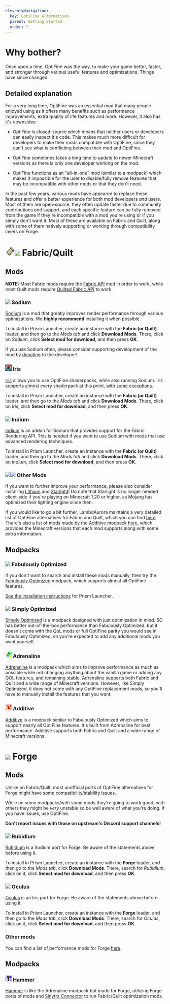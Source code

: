 ```yaml
---
eleventyNavigation:
  key: OptiFine Alternatives
  parent: Getting Started
  order: 7
---
```


# Why bother?

Once upon a time, OptiFine was *the* way, to make your game better, faster, and stronger through various useful features and optimizations. Things have since changed.

## Detailed explanation

For a very long time, OptiFine was an essential mod that many people enjoyed using as it offers many benefits such as performance improvements, extra quality of life features and more. However, it also has it's downsides:

- OptiFine is closed-source which means that neither users or developers can easily inspect it's code. This makes much more difficult for developers to make their mods compatible with OptiFine, since they can't see what is conflicting between their mod and OptiFine.

- OptiFine sometimes takes a long time to update to newer Minecraft versions as there is only one developer working on the mod.

- OptiFine functions as an "all-in-one" mod (similar to a modpack) which makes it impossible for the user to disable/fully remove features that may be incompatible with other mods or that they don't need.

In the past few years, various mods have appeared to replace these features and offer a better experience for both mod developers *and* users. Most of them are open-source, they often update faster due to community contributions and support, and each specific feature can be fully removed from the game if they're incompatible with a mod you're using or if you simply don't want it. Most of these are available on Fabric and Quilt, along with some of them natively supporting or working through compatibility layers on Forge.

# <img src="https://raw.githubusercontent.com/FabricMC/community/main/media/unascribed/png/fabric.png" height="30"><img src="https://raw.githubusercontent.com/QuiltMC/art/master/brand/svg/quilt_logo_dark.svg" height="30"> Fabric/Quilt

## Mods

**NOTE:** Most Fabric mods require the [Fabric API](https://modrinth.com/mod/fabric-api) mod in order to work, while most Quilt mods require [Quilted Fabric API](https://modrinth.com/mod/qsl) to work.

### <img src="https://cdn.modrinth.com/data/AANobbMI/icon.png" height="20"> Sodium

[Sodium](https://modrinth.com/mod/sodium) is a mod that greatly improves render performance through various optimizations. We **highly recommend** installing it when possible.

To install in Prism Launcher, create an instance with the **Fabric (or Quilt)** loader, and then go to the *Mods tab* and click **Download Mods**. There, click on *Sodium*, click **Select mod for download**, and then press **OK**.

If you use Sodium often, please consider supporting development of the mod by [donating](https://jellysquid.me/donate) to the developer!

### <img src="https://raw.githubusercontent.com/IrisShaders/Iris/trunk/src/main/resources/assets/iris/iris-logo.png" height="20"> Iris

[Iris](https://irisshaders.net/) allows you to use OptiFine shaderpacks, while also running Sodium. Iris supports almost every shaderpack at this point, [with some exceptions](https://github.com/IrisShaders/Iris/blob/trunk/docs/supportedshaders.md#shaders-that-do-not-work-on-iris).

To install in Prism Launcher, create an instance with the **Fabric (or Quilt)** loader, and then go to the *Mods tab* and click **Download Mods**. There, click on *Iris*, click **Select mod for download**, and then press **OK**.

### <img src="https://cdn.modrinth.com/data/Orvt0mRa/icon.png" height="20"> Indium

[Indium](https://modrinth.com/mod/indium) is an addon for Sodium that provides support for the Fabric Rendering API. This is needed if you want to use Sodium with mods that use advanced rendering techniques.

To install in Prism Launcher, create an instance with the **Fabric (or Quilt)** loader, and then go to the *Mods tab* and click **Download Mods**. There, click on *Indium*, click **Select mod for download**, and then press **OK**.

### <img src="https://cdn.modrinth.com/data/gvQqBUqZ/icon.png" height="20"><img src="https://cdn.modrinth.com/data/H8CaAYZC/icon.png" height="20"> Other Mods

If you want to further improve your performance, please also consider installing [Lithium](https://modrinth.com/mod/lithium) and [Starlight](https://modrinth.com/mod/starlight)! Do note that Starlight is no longer needed client-side if you're playing on Minecraft 1.20 or higher, as Mojang has optimized their lighting engine since then.

If you would like to go a bit further, LambdAurora maintains a very detailed list of OptiFine alternatives for Fabric and Quilt, which you can find [here](https://lambdaurora.dev/optifine_alternatives/). There's also a list of mods made by the Additive modpack [here](https://github.com/skywardmc/additive/wiki/Give-up-OptiFine), which provides the Minecraft versions that each mod supports along with some extra information.

## Modpacks

### <img src="https://avatars.githubusercontent.com/u/92206402?s=200&v=4" height="20"> Fabulously Optimized

If you don't want to search and install these mods manually, then try the [Fabulously Optimized](https://modrinth.com/modpack/fabulously-optimized) modpack, which supports almost all OptiFine features.

[See the installation instructions](https://fabulously-optimized.gitbook.io/modpack/readme/install-instructions#prism-launcher) for Prism Launcher.

### <img src="https://cdn-raw.modrinth.com/data/BYfVnHa7/7f8dc20fc0edd29fd95819a6f40938be0b9cadfa.png" height="20"> Simply Optimized

[Simply Optimized](https://modrinth.com/modpack/sop) is a modpack designed with just optimization in mind. SO has better out-of-the-box performance than Fabulously Optimized, but it doesn't come with the QoL mods or full OptiFine parity you would see in Fabulously Optimized, so you're expected to add any additional mods you want yourself.

### <img src="https://raw.githubusercontent.com/skywardmc/art/main/adrenaline/logo_512h.png" height="20"> Adrenaline

[Adrenaline](https://modrinth.com/modpack/adrenaline) is a modpack which aims to improve performance as much as possible while not changing anything about the vanilla game or adding any QOL features, and remaining stable. Adrenaline supports both Fabric and Quilt and a wide range of Minecraft versions. However, like Simply Optimized, it does not come with any OptiFine replacement mods, so you'll have to manually install the features that you want.

### <img src="https://raw.githubusercontent.com/skywardmc/art/main/additive/logo_512h.png" height="20"> Additive

[Additive](https://modrinth.com/modpack/additive) is a modpack similar to Fabulously Optimized which aims to support nearly all OptiFine features. It's built from Adrenaline for best performance. Additive supports both Fabric and Quilt and a wide range of Minecraft versions.

# <img src="https://avatars0.githubusercontent.com/u/1390178?s=400&v=4" height="30"> Forge

## Mods

Unlike on Fabric/Quilt, most unofficial ports of OptiFine alternatives for Forge might have some compatibility/stability issues.

While on some modpacks/with some mods they're going to work good, with others they might be *very* unstable so be well aware of what you're doing. If you have issues, use OptiFine.

**Don't report issues with those on upstream's Discord support channels!**

### <img src="https://raw.githubusercontent.com/Asek3/Rubidium/e3aea98992e110b41ceed5ab128c81ff6fd98fa0/src/main/resources/icon.png" height="20"> Rubidium

[Rubidium](https://modrinth.com/mod/rubidium) is a Sodium port for Forge. Be aware of the statements above before using it.

To install in Prism Launcher, create an instance with the **Forge** loader, and then go to the *Mods tab*, click **Download Mods**. There, search for *Rubidium*, click on it, click **Select mod for download**, and then press **OK**.

### <img src="https://raw.githubusercontent.com/Asek3/Oculus/1.18.2/src/main/resources/oculus-logo.png" height="20"> Oculus

[Oculus](https://modrinth.com/mod/oculus) is an Iris port for Forge. Be aware of the statements above before using it.

To install in Prism Launcher, create an instance with the **Forge** loader, and then go to the *Mods tab*, click **Download Mods**. There, search for *Oculus*, click on it, click **Select mod for download**, and then press **OK**.

### Other mods

You can find a list of performance mods for Forge [here](https://github.com/NordicGamerFE/usefulmods#performance-and-bug-fixing-mods).

## Modpacks

### <img src="https://raw.githubusercontent.com/skywardmc/art/main/hammer/logo_512h.png" height="20"> Hammer

[Hammer](https://modrinth.com/modpack/hammer) is like the Adrenaline modpack but made for Forge, utilizing Forge ports of mods and [Sinytra Connector](https://modrinth.com/mod/connector) to run Fabric/Quilt optimization mods.

